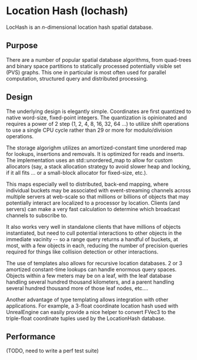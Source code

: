 # Location Hash (lochash)

LocHash is an *n*-dimensional location hash spatial database.

## Purpose

There are a number of popular spatial database algorithms, from quad-trees and binary space partitions to statically processed potentially visible set (PVS) graphs. This one in particular is most often used for parallel computation, structured query and distributed processing.

## Design

The underlying design is elegantly simple. Coordinates are first quantized to native word-size, fixed-point integers. The quantization is opinionated and requires a power of 2 step (1, 2, 4, 8, 16, 32, 64 ...) to utilize shift operations to use a single CPU cycle rather than 29 or more for modulo/division operations.

The storage algorighm utilizes an amortized-constant time unordered map for lookups, insertions and removals. It is optimized for reads and inserts. The implementation uses an std::unordered_map to allow for custom allocators (say, a stack allocation strategy to avoid slower heap and locking, if it all fits ... or a small-block allocator for fixed-size, etc.).

This maps especially well to distributed, back-end mapping, where individual buckets may be associated with event-streaming channels across multiple servers at web-scale so that millions or billions of objects that may potentially interact are localized to a processor by location. Clients (and servers) can make a very fast calculation to determine which broadcast channels to subscribe to.

It also works very well in standalone clients that have millions of objects instantiated, but need to cull potential interactions to other objects in the immediate vacinity -- so a range query returns a handful of buckets, at most, with a few objects in each, reducing the number of precision queries required for things like collision detection or other interactions.

The use of templates also allows for recursive location databases. 2 or 3 amortized constant-time lookups can handle enormous query spaces. Objects within a few meters may be on a leaf, with the leaf database handling several hundred thousand kilometers, and a parent handling several hundred thousand more of those leaf nodes, etc....

Another advantage of type templating allows integration with other applications. For example, a 3-float coordinate location hash used with UnrealEngine can easily provide a nice helper to convert FVec3 to the triple-float coordinate tuples used by the LocationHash database.

## Performance

(TODO, need to write a perf test suite)
